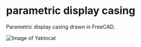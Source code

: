# parametric display casing

Parametric display casing drawn in FreeCAD.

![Image of Yaktocat](https://github.com/xtrinch/esp32s2-bme280-webusb/blob/master/images/casing-w-display.png)
